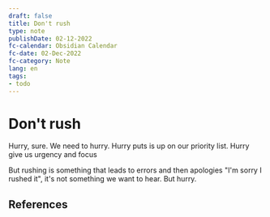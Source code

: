 ```yaml
---
draft: false
title: Don't rush
type: note
publishDate: 02-12-2022
fc-calendar: Obsidian Calendar
fc-date: 02-Dec-2022
fc-category: Note
lang: en
tags:
- todo
---
```


# Don't rush

Hurry, sure. We need to hurry.
Hurry puts is up on our priority list. Hurry give us urgency and focus

But rushing is something that leads to errors and then apologies "I'm sorry I rushed it", it's not something we want to hear.
But hurry.




## References
